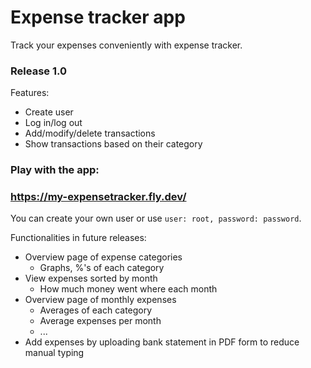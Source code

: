 # Expense tracker app

Track your expenses conveniently with expense tracker. 

### Release 1.0

Features:
- Create user
- Log in/log out
- Add/modify/delete transactions
- Show transactions based on their category

### Play with the app:

### https://my-expensetracker.fly.dev/

You can create your own user or use ```user: root, password: password```.

Functionalities in future releases:
- Overview page of expense categories
    - Graphs, %'s of each category
- View expenses sorted by month
    - How much money went where each month
- Overview page of monthly expenses
    - Averages of each category
    - Average expenses per month
    - ...
- Add expenses by uploading bank statement in PDF form to reduce manual typing

